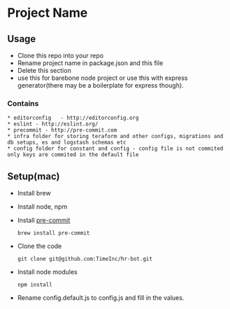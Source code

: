 # Project Name


## Usage 

* Clone this repo into your repo
* Rename project name in package.json and this file
* Delete this section 
* use this for barebone node project or use this with express generator(there may be a boilerplate for express though). 

### Contains
    * editorconfig   - http://editorconfig.org
    * eslint - http://eslint.org/
    * precommit - http://pre-commit.com
    * infra folder for storing teraform and other configs, migrations and db setups, es and logstash schemas etc 
    * config folder for constant and config - config file is not commited only keys are commited in the default file

## Setup(mac)

* Install brew
* Install node, npm
* Install [pre-commit](http://pre-commit.com/#install)

   ```brew install pre-commit```
   
* Clone the code  

   ```git clone git@github.com:TimeInc/hr-bot.git```

   
* Install node modules

   ``` npm install ```

* Rename config.default.js to config.js and fill in the values. 
    
